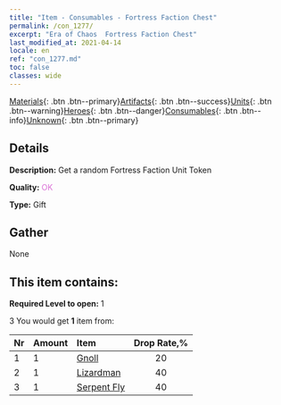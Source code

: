 ```yaml
---
title: "Item - Consumables - Fortress Faction Chest"
permalink: /con_1277/
excerpt: "Era of Chaos  Fortress Faction Chest"
last_modified_at: 2021-04-14
locale: en
ref: "con_1277.md"
toc: false
classes: wide
---
```

 [Materials](/Items/){: .btn .btn--primary}[Artifacts](/Items/Artifacts/){: .btn .btn--success}[Units](/Items/Units/){: .btn .btn--warning}[Heroes](/Items/Heroes/){: .btn .btn--danger}[Consumables](/Items/Consumables/){: .btn .btn--info}[Unknown](/Items/Unknown/){: .btn .btn--primary}

## Details
 **Description:** Get a random Fortress Faction Unit Token

 **Quality:** <span style="color: #DA70D6">OK</span>

 **Type:** Gift

## Gather

  None

## This item contains:

 **Required Level to open:** 1

 3 You would get **1** item  from:

  | Nr | Amount |     Item    | Drop Rate,% |
  |:---|:-------|:------------|:---------:|
  | 1 | 1 | [Gnoll](/Items/unt_253/) | 20 | 
  | 2 | 1 | [Lizardman](/Items/unt_254/) | 40 | 
  | 3 | 1 | [Serpent Fly](/Items/unt_255/) | 40 | 
